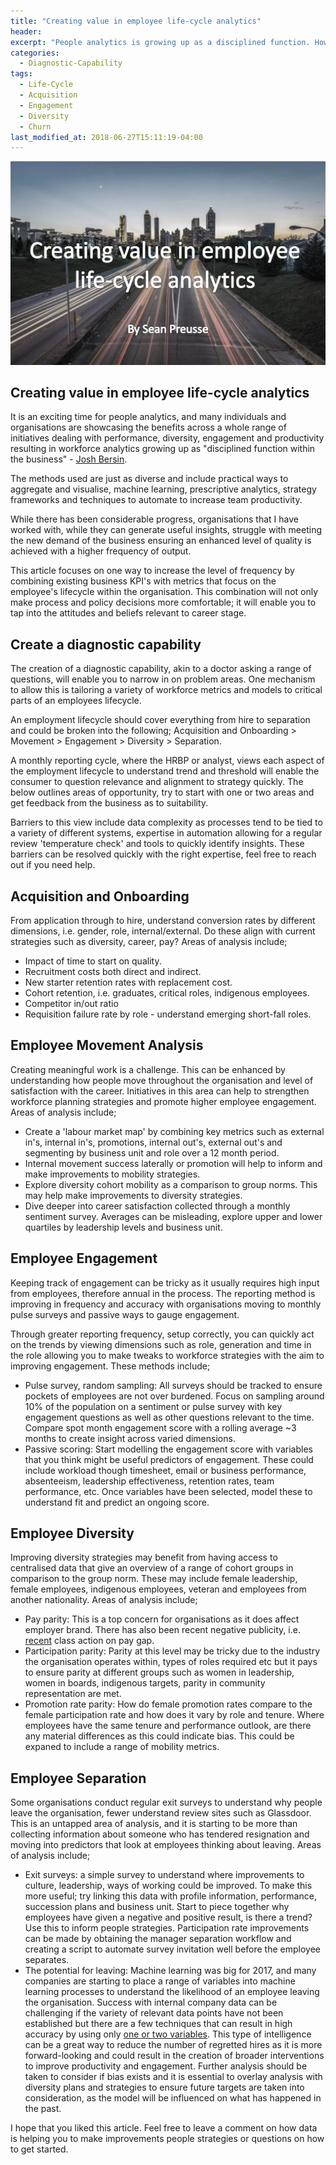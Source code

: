 ```yaml
---
title: "Creating value in employee life-cycle analytics"
header:
excerpt: "People analytics is growing up as a disciplined function. How can we navigate through the noise and meet the increasing demand from the business."
categories:
  - Diagnostic-Capability
tags:
  - Life-Cycle
  - Acquisition
  - Engagement
  - Diversity
  - Churn
last_modified_at: 2018-06-27T15:11:19-04:00
---
```


![](/assets/images/life_cycle_analytics/value_in_employee_life-cycle_analytics.jpg)

## Creating value in employee life-cycle analytics

It is an exciting time for people analytics, and many individuals and organisations are showcasing the benefits across a whole range of initiatives dealing with performance, diversity, engagement and productivity resulting in workforce analytics growing up as "disciplined function within the business" - <a href="https://www.forbes.com/sites/joshbersin/2017/12/16/people-analytics-here-with-a-vengeance/#2651be3532a1" target="_blank">Josh Bersin</a>. 

The methods used are just as diverse and include practical ways to aggregate and visualise, machine learning, prescriptive analytics, strategy frameworks and techniques to automate to increase team productivity.

While there has been considerable progress, organisations that I have worked with, while they can generate useful insights, struggle with meeting the new demand of the business ensuring an enhanced level of quality is achieved with a higher frequency of output. 

This article focuses on one way to increase the level of frequency by combining existing business KPI's with metrics that focus on the employee's lifecycle within the organisation. This combination will not only make process and policy decisions more comfortable; it will enable you to tap into the attitudes and beliefs relevant to career stage.

## Create a diagnostic capability

The creation of a diagnostic capability, akin to a doctor asking a range of questions, will enable you to narrow in on problem areas. One mechanism to allow this is tailoring a variety of workforce metrics and models to critical parts of an employees lifecycle. 

An employment lifecycle should cover everything from hire to separation and could be broken into the following; Acquisition and Onboarding > Movement > Engagement > Diversity > Separation. 

A monthly reporting cycle, where the HRBP or analyst, views each aspect of the employment lifecycle to understand trend and threshold will enable the consumer to question relevance and alignment to strategy quickly. The below outlines areas of opportunity, try to start with one or two areas and get feedback from the business as to suitability. 

Barriers to this view include data complexity as processes tend to be tied to a variety of different systems, expertise in automation allowing for a regular review 'temperature check' and tools to quickly identify insights. These barriers can be resolved quickly with the right expertise, feel free to reach out if you need help.

## Acquisition and Onboarding

From application through to hire, understand conversion rates by different dimensions, i.e. gender, role, internal/external. Do these align with current strategies such as diversity, career, pay? Areas of analysis include;

* Impact of time to start on quality.
* Recruitment costs both direct and indirect.
* New starter retention rates with replacement cost.
* Cohort retention, i.e. graduates, critical roles, indigenous employees.
* Competitor in/out ratio
* Requisition failure rate by role - understand emerging short-fall roles.

## Employee Movement Analysis

Creating meaningful work is a challenge. This can be enhanced by understanding how people move throughout the organisation and level of satisfaction with the career. Initiatives in this area can help to strengthen workforce planning strategies and promote higher employee engagement. Areas of analysis include; 


* Create a 'labour market map' by combining key metrics such as external in's, internal in's, promotions, internal out's, external out's and segmenting by business unit and role over a 12 month period.
* Internal movement success laterally or promotion will help to inform and make improvements to mobility strategies.
* Explore diversity cohort mobility as a comparison to group norms. This may help make improvements to diversity strategies.
* Dive deeper into career satisfaction collected through a monthly sentiment survey. Averages can be misleading, explore upper and lower quartiles by leadership levels and business unit.


## Employee Engagement

Keeping track of engagement can be tricky as it usually requires high input from employees, therefore annual in the process. The reporting method is improving in frequency and accuracy with organisations moving to monthly pulse surveys and passive ways to gauge engagement. 

Through greater reporting frequency, setup correctly, you can quickly act on the trends by viewing dimensions such as role, generation and time in the role allowing you to make tweaks to workforce strategies with the aim to improving engagement. These methods include;

* Pulse survey, random sampling: All surveys should be tracked to ensure pockets of employees are not over burdened. Focus on sampling around 10% of the population on a sentiment or pulse survey with key engagement questions as well as other questions relevant to the time. Compare spot month engagement score with a rolling average ~3 months to create insight across varied dimensions.
* Passive scoring: Start modelling the engagement score with variables that you think might be useful predictors of engagement. These could include workload though timesheet, email or business performance, absenteeism, leadership effectiveness, retention rates, team performance, etc. Once variables have been selected, model these to understand fit and predict an ongoing score.

## Employee Diversity

Improving diversity strategies may benefit from having access to centralised data that give an overview of a range of cohort groups in comparison to the group norm. These may include female leadership, female employees, indigenous employees, veteran and employees from another nationality. Areas of analysis include;

* Pay parity: This is a top concern for organisations as it does affect employer brand. There has also been recent negative publicity, i.e. <a href="https://www.usatoday.com/story/tech/2017/09/14/google-hit-gender-pay-gap-lawsuit-seeking-class-action-status/666944001/" target="_blank">recent</a> class action on pay gap.
* Participation parity: Parity at this level may be tricky due to the industry the organisation operates within, types of roles required etc but it pays to ensure parity at different groups such as women in leadership, women in boards, indigenous targets, parity in community representation are met.
* Promotion rate parity: How do female promotion rates compare to the female participation rate and how does it vary by role and tenure. Where employees have the same tenure and performance outlook, are there any material differences as this could indicate bias. This could be expaned to include a range of mobility metrics.

## Employee Separation

Some organisations conduct regular exit surveys to understand why people leave the organisation, fewer understand review sites such as Glassdoor. This is an untapped area of analysis, and it is starting to be more than collecting information about someone who has tendered resignation and moving into predictors that look at employees thinking about leaving. Areas of analysis include;

* Exit surveys: a simple survey to understand where improvements to culture, leadership, ways of working could be improved. To make this more useful; try linking this data with profile information, performance, succession plans and business unit. Start to piece together why employees have given a negative and positive result, is there a trend? Use this to inform people strategies. Participation rate improvements can be made by obtaining the manager separation workflow and creating a script to automate survey invitation well before the employee separates.
* The potential for leaving: Machine learning was big for 2017, and many companies are starting to place a range of variables into machine learning processes to understand the likelihood of an employee leaving the organisation. Success with internal company data can be challenging if the variety of relevant data points have not been established but there are a few techniques that can result in high accuracy by using only <a href="http://www.business-science.io/business/2017/09/18/hr_employee_attrition.html" target="_blank">one or two variables</a>. This type of intelligence can be a great way to reduce the number of regretted hires as it is more forward-looking and could result in the creation of broader interventions to improve productivity and engagement. Further analysis should be taken to consider if bias exists and it is essential to overlay analysis with diversity plans and strategies to ensure future targets are taken into consideration, as the model will be influenced on what has happened in the past.

I hope that you liked this article. Feel free to leave a comment on how data is helping you to make improvements people strategies or questions on how to get started.